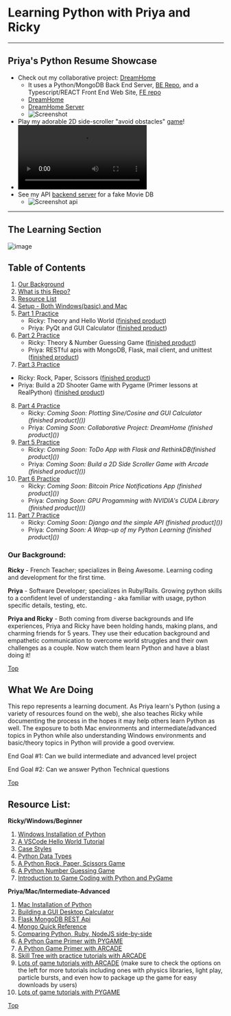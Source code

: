 # Learning Python with Priya and Ricky
-----
## Priya's Python Resume Showcase
- Check out my collaborative project: [DreamHome](https://github.com/Dream-Home-PEABOT)
  - It uses a Python/MongoDB Back End Server, [BE Repo](https://github.com/Dream-Home-PEABOT/BEE_DreamHome), and a Typescript/REACT Front End Web Site, [FE repo](https://github.com/Dream-Home-PEABOT/FEE_DreamHome)
  - [DreamHome](https://dream-home-cap.herokuapp.com/home)
  - [DreamHome Server](http://dreamhome-mvp.herokuapp.com)
  - ![Screenshot](https://user-images.githubusercontent.com/49959312/108244065-fee60b00-710b-11eb-994a-99d858820dbd.png)
-  Play my adorable 2D side-scroller "avoid obstacles" [game](https://github.com/priyapower/shooter_game)!
  - ![Pygame Demo](https://user-images.githubusercontent.com/49959312/108242968-c98ced80-710a-11eb-988c-acc09932cc49.mov)
- See my API [backend server](https://github.com/priyapower/practice-api-movies) for a fake Movie DB
  - ![Screenshot api](https://user-images.githubusercontent.com/49959312/108244619-9d726c00-710c-11eb-8ec5-5c6720a6ad4e.png)

-----
## The Learning Section
![image](https://i.pinimg.com/originals/24/97/b4/2497b48e8f9778fb8463c525e14794f9.gif)

## Table of Contents
1. [Our Background](#our-background)
2. [What is this Repo?](#what-we-are-doing)
3. [Resource List](#resource-list)
4. [Setup - Both Windows(basic) and Mac](lessons/1setup.md)
5. [Part 1 Practice](lessons/2part_1.md)
    - Ricky: Theory and Hello World ([finished product](https://github.com/rckpwr/hello_world_python))
    - Priya: PyQt and GUI Calculator ([finished product](https://github.com/priyapower/python_gui_calculator))
6. [Part 2 Practice](lessons/3part_2.md)
    - Ricky: Theory & Number Guessing Game ([finished product](https://github.com/rckpwr/number_guesser))
    - Priya: RESTful apis with MongoDB, Flask, mail client, and unittest ([finished product](https://github.com/priyapower/practice-api-movies))
7. [Part 3 Practice](lessons/4part_3.md)
  - Ricky: Rock, Paper, Scissors ([finished product](https://github.com/rckpwr/rock_paper_scissors))
  - Priya: Build a 2D Shooter Game with Pygame (Primer lessons at RealPython) ([finished product](https://github.com/priyapower/shooter_game))
8. [Part 4 Practice](lessons/5part_4.md)
    - Ricky: _Coming Soon: Plotting Sine/Cosine and GUI Calculator (finished product]())_
    - Priya: _Coming Soon: Collaborative Project: DreamHome (finished product]())_
9. [Part 5 Practice](lessons/6part_5.md)
    - Ricky: _Coming Soon: ToDo App with Flask and RethinkDB(finished product]())_
    - Priya: _Coming Soon: Build a 2D Side Scroller Game with Arcade (finished product]())_
10. [Part 6 Practice](lessons/7part_6.md)
    - Ricky: _Coming Soon: Bitcoin Price Notifications App (finished product]())_
    - Priya: _Coming Soon: GPU Progamming with NVIDIA's CUDA Library (finished product]())_
11. [Part 7 Practice](lessons/8part_7.md)
    - Ricky: _Coming Soon: Django and the simple API (finished product]())_
    - Priya: _Coming Soon: A Wrap-up of my Python Learning (finished product]())_

### Our Background:
**Ricky** - French Teacher; specializes in Being Awesome. Learning coding and development for the first time.

**Priya** - Software Developer; specializes in Ruby/Rails. Growing python skills to a confident level of understanding - aka familiar with usage, python specific details, testing, etc.

**Priya and Ricky** - Both coming from diverse backgrounds and life experiences, Priya and Ricky have been holding hands, making plans, and charming friends for 5 years. They use their education background and empathetic communication to overcome world struggles and their own challenges as a couple. Now watch them learn Python and have a blast doing it!

[Top](#table-of-contents)

## What We Are Doing
This repo represents a learning document. As Priya learn's Python (using a variety of resources found on the web), she also teaches Ricky while documenting the process in the hopes it may help others learn Python as well. The exposure to both Mac environments and intermediate/advanced topics in Python while also understanding Windows environments and basic/theory topics in Python will provide a good overview.

End Goal #1: Can we build intermediate and advanced level project

End Goal #2: Can we answer Python Technical questions

[Top](#table-of-contents)

## Resource List:

**Ricky/Windows/Beginner**

1. [Windows Installation of Python](https://docs.microsoft.com/en-us/windows/python/beginners)
1. [A VSCode Hello World Tutorial](https://code.visualstudio.com/docs/python/python-tutorial#_start-vs-code-in-a-project-workspace-folder)
1. [Case Styles](https://medium.com/better-programming/string-case-styles-camel-pascal-snake-and-kebab-case-981407998841)
1. [Python Data Types](https://www.w3schools.com/python/python_datatypes.asp)
1. [A Python Rock, Paper, Scissors Game](https://thehelloworldprogram.com/python/python-game-rock-paper-scissors/)
1. [A Python Number Guessing Game](https://www.geeksforgeeks.org/number-guessing-game-in-python/)
1. [Introduction to Game Coding with Python and PyGame](https://docs.microsoft.com/en-us/windows/python/beginners#create-a-simple-game-with-pygame)

**Priya/Mac/Intermediate-Advanced**

1. [Mac Installation of Python](https://docs.python-guide.org/starting/install3/osx/)
1. [Building a GUI Desktop Calculator](https://realpython.com/python-pyqt-gui-calculator/)
1. [Flask MongoDB REST Api](https://dev.to/paurakhsharma/flask-rest-api-part-0-setup-basic-crud-api-4650)
1. [Mongo Quick Reference](https://docs.mongodb.com/manual/reference/mongo-shell/)
1. [Comparing Python, Ruby, NodeJS side-by-side](https://hyperpolyglot.org/scripting)
1. [A Python Game Primer with PYGAME](https://realpython.com/pygame-a-primer/)
1. [A Python Game Primer with ARCADE](https://realpython.com/arcade-python-game-framework/)
1. [Skill Tree with practice tutorials with ARCADE](https://arcade.academy/get_started.html#arcade-skill-tree)
1. [Lots of game tutorials with ARCADE](https://arcade.academy/examples/platform_tutorial/index.html) (make sure to check the options on the left for more tutorials including ones with physics libraries, light play, particle bursts, and even how to package up the game for easy downloads by users)
1. [Lots of game tutorials with PYGAME](http://inventwithpython.com/pygame/)


[Top](#table-of-contents)
